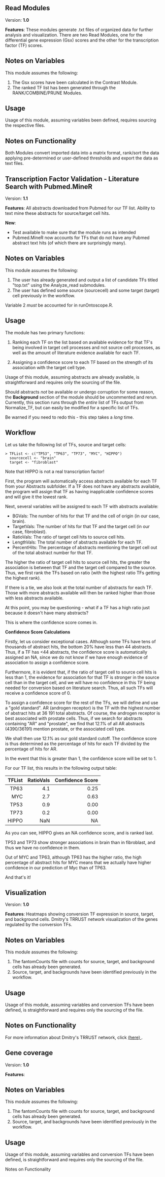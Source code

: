 ## Read Modules

Version: **1.0**

**Features**: These modules generate .txt files of organized data for further analysis and visualization. There are two Read               Modules, one for the differential gene expression (Gsx) scores and the other for the transcription factor (TF)               scores. 

Notes on Variables
-------------
This module assumes the following:

1. The Gsx scores have been calculated in the Contrast Module. 
2. The ranked TF list has been generated through the RANK/COMBINE/PRUNE Modules. 

Usage
-------------
Usage of this module, assuming variables been defined, requires sourcing the respective files.

Notes on Functionality
-------------
Both Modules convert imported data into a matrix format, rank/sort the data applying pre-determined or user-defined thresholds and export the data as text files.

## Transcription Factor Validation - Literature Search with Pubmed.MineR

Version: **1.1**

**Features**: All abstracts downloaded from Pubmed for our TF list.
	      Ability to text mine these abstracts for source/target cell hits.

**New**: 
 - Test available to make sure that the module runs as intended
 - Pubmed.MineR now accounts for TFs that do not have any Pubmed abstract text hits (of which there are surprisingly many).
 
Notes on Variables
-------------
This module assumes the following:

1. The user has already generated and output a list of candidate TFs titled "top.txt" using the Analyze_read submodules.
2. The user has defined some source (sourcecell) and some target (target) cell previously in the workflow.

Variable 2 *must* be accounted for in runOntoscope.R.

Usage
-------------
The module has two primary functions:

1) Ranking each TF on the list based on available evidence for that TF's being involved in target cell processes
   and not source cell processes, as well as the amount of literature evidence available for each TF.

2) Assigning a confidence score to each TF based on the strength of its association with the target cell type.

Usage of this module, assuming abstracts are already available, is straightforward and requires only the sourcing of the file.

Should abstracts *not* be available or undergo corruption for some reason, the **Background** section of the module should
be uncommented and rerun. Currently, this section runs through the *entire* list of TFs output from Normalize_TF, but can
easily be modified for a specific list of TFs.

Be warned if you need to redo this - this step takes a *long* time.

Workflow
-------------
 
Let us take the following list of TFs, source and target cells:
 
```
> TFList <- c("TP53", "TP63", "TP73", "MYC", "HIPPO")
  sourcecell <- "brain"
  target <- "fibroblast"
```
Note that HIPPO is not a real transcription factor!

First, the program will automatically access abstracts available for each TF from your Abstracts subfolder. If a TF does not
have any abstracts available, the program will assign that TF as having inapplicable confidence scores and will give it the
lowest rank.

Next, several variables will be assigned to each TF with abstracts available:

- BGVals: The number of hits for that TF and the cell of origin (in our case, brain).
- TargetVals: The number of hits for that TF and the target cell (in our case, fibroblast).
- RatioVals: The ratio of target cell hits to source cell hits. 
- LengthVals: The total number of abstracts available for each TF.
- PercentHits: The percentage of abstracts mentioning the target cell out of the total abstract number for that TF.

The higher the ratio of target cell hits to source cell hits, the greater the association is between that TF and the target
cell compared to the source. Thus, we first rank the TFs based on ratio (with the highest ratio TFs getting the highest rank).

If there is a tie, we also look at the total number of abstracts for each TF. Those with more abstracts available will then
be ranked higher than those with less abstracts available.

At this point, you may be questioning - what if a TF has a high ratio just because it doesn't have many abstracts?

This is where the confidence score comes in.

**Confidence Score Calculations**

Firstly, let us consider exceptional cases. Although some TFs have tens of thousands of abstract hits, the bottom 20% have
less than 44 abstracts. Thus, if a TF has <44 abstracts, the confidence score is automatically assigned an NA, since we
do not know if we have enough evidence of association to assign a confidence score.

Furthermore, it is evident that, if the ratio of target cell to source cell hits is less than 1, the evidence for association for that TF
is stronger in the source cell than in the target cell, and we will have no confidence in this TF being needed for conversion
based on literature search. Thus, all such TFs will receive a confidence score of 0.

To assign a confidence score for the rest of the TFs, we will define and use a "gold standard". AR (androgen receptor) is the
TF with the highest number of abstract hits at 36 191 total abstracts. Of course, the androgen receptor is best associated
with prostate cells. Thus, if we search for abstracts containing "AR" and "prostate", we find that 12.1% of all AR abstracts
(4390/36191) mention prostate, or the associated cell type.

We shall then use 12.1% as our gold standard cutoff. The confidence score is thus determined as the percentage of hits for
each TF divided by the percentage of hits for AR.

In the event that this is greater than 1, the confidence score will be set to 1.

For our TF list, this results in the following output table:

|  TFList      |  RatioVals  |Confidence Score|
|-------------:|------------:|---------------:|
|          TP63|          4.1|          0.25  |
|           MYC|          2.7|          0.63  |
|          TP53|          0.9|          0.00  |
|          TP73|          0.2|          0.00  |
|         HIPPO|          NaN|            NA  |


As you can see, HIPPO gives an NA confidence score, and is ranked last.

TP53 and TP73 show stronger associations in brain than in fibroblast, and thus we have no confidence in them.

Out of MYC and TP63, although TP63 has the higher ratio, the high percentage of abstract hits for MYC means that we actually
have higher confidence in our prediction of Myc than of TP63.

And that's it!

## Visualization

Version: **1.0**

**Features**: Heatmaps showing conversion TF expression in source, target, and background cells.
	      Dmitry's TRRUST network visualization of the genes regulated by the conversion TFs.
 
Notes on Variables
-------------
This module assumes the following:

1. The fantomCounts file with counts for source, target, and background cells has already been generated.
2. Source, target, and backgrounds have been identified previously in the workflow.

Usage
-------------
Usage of this module, assuming variables and conversion TFs have been defined, is straightforward and requires only the sourcing of the file.

Notes on Functionality
-------------

For more information about Dmitry's TRRUST network, click [(here) ](https://github.com/hyginn/Ontoscope/tree/master/TRRUST_network).

## Gene coverage

Version: **1.0**

**Features**: 
 
Notes on Variables
-------------
This module assumes the following:

1. The fantomCounts file with counts for source, target, and background cells has already been generated.
2. Source, target, and backgrounds have been identified previously in the workflow.

Usage
-------------
Usage of this module, assuming variables and conversion TFs have been defined, is straightforward and requires only the sourcing of the file.

Notes on Functionality
